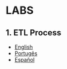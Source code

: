 # LABS


## 1. ETL Process

- [English](etl/LAB-ETL.md)
- [Portugês](etl/LAB-ETL-pt-br.md)
- [Español](etl/LAB-ETL-es.md)
